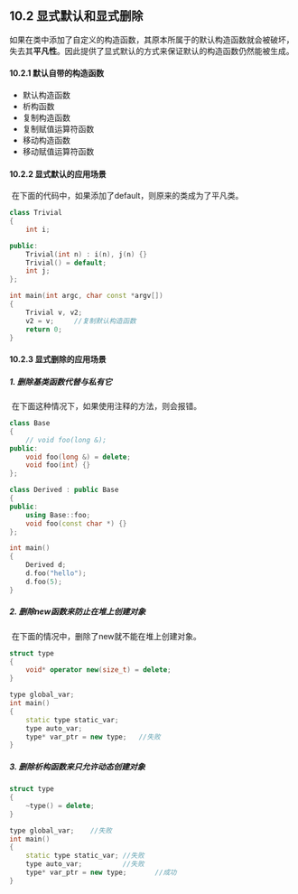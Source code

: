 ## 10.2 显式默认和显式删除

​	如果在类中添加了自定义的构造函数，其原本所属于的默认构造函数就会被破坏，失去其**平凡性**。因此提供了显式默认的方式来保证默认的构造函数仍然能被生成。

#### 10.2.1 默认自带的构造函数

* 默认构造函数
* 析构函数
* 复制构造函数
* 复制赋值运算符函数
* 移动构造函数
* 移动赋值运算符函数

#### 10.2.2 显式默认的应用场景

​	在下面的代码中，如果添加了default，则原来的类成为了平凡类。

```C++
class Trivial
{
    int i;

public:
    Trivial(int n) : i(n), j(n) {}
    Trivial() = default;
    int j;
};

int main(int argc, char const *argv[])
{
    Trivial v, v2;
    v2 = v;		//复制默认构造函数
    return 0;
}
```

#### 10.2.3 显式删除的应用场景

##### 1. 删除基类函数代替与私有它

​	在下面这种情况下，如果使用注释的方法，则会报错。

```C++
class Base
{
    // void foo(long &);
public:
    void foo(long &) = delete;
    void foo(int) {}
};

class Derived : public Base
{
public:
    using Base::foo;
    void foo(const char *) {}
};

int main()
{
    Derived d;
    d.foo("hello");
    d.foo(5);
}
```

##### 2. 删除new函数来防止在堆上创建对象

​	在下面的情况中，删除了new就不能在堆上创建对象。

```C++
struct type
{
    void* operator new(size_t) = delete;
}

type global_var;
int main()
{
    static type static_var;
    type auto_var;
    type* var_ptr = new type;	//失败
}
```

##### 3. 删除析构函数来只允许动态创建对象

```C++
struct type
{
    ~type() = delete;
}

type global_var;	//失败
int main()
{
    static type static_var;	//失败
    type auto_var;			//失败
    type* var_ptr = new type;		//成功
}
```

